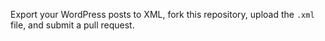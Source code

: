 Export your WordPress posts to XML, fork this repository, upload the `.xml` file, and submit a pull request.

